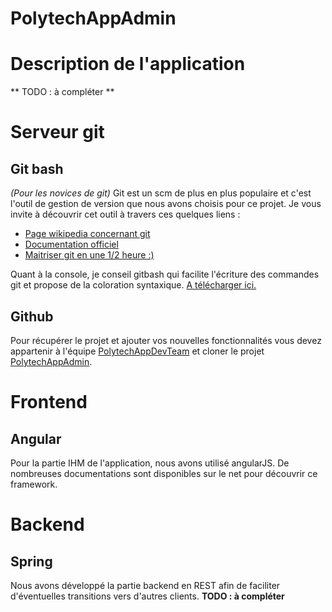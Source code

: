PolytechAppAdmin
================

# Description de l'application
** TODO : à compléter **

# Serveur git

## Git bash
*(Pour les novices de git)*
Git est un scm de plus en plus populaire et c'est l'outil de gestion de version que nous avons choisis pour ce projet. Je vous invite à découvrir cet outil à travers ces quelques liens : 

 - [Page wikipedia concernant git](http://fr.wikipedia.org/wiki/Git)
 - [Documentation officiel](http://git-scm.com/book/fr/v1)
 - [Maitriser git en une 1/2 heure :)](https://www.youtube.com/watch?v=5IcYILdejs8)

Quant à la console, je conseil gitbash qui facilite l'écriture des commandes git et propose de la coloration syntaxique. [A télécharger ici.](http://git-scm.com/downloads) 

## Github

Pour récupérer le projet et ajouter vos nouvelles fonctionnalités vous devez appartenir à l'équipe [PolytechAppDevTeam](https://github.com/orgs/PolytechApp2015/) et cloner le projet [PolytechAppAdmin](https://github.com/PolytechApp2015/PolytechAppAdmin). 

# Frontend

## Angular
Pour la partie IHM de l'application, nous avons utilisé angularJS. De nombreuses documentations sont disponibles sur le net pour découvrir ce framework. 

# Backend

## Spring
Nous avons développé la partie backend en REST afin de faciliter d'éventuelles transitions vers d'autres clients. 
**TODO : à compléter**